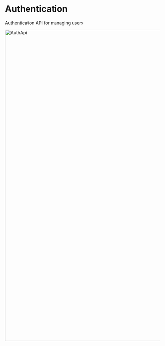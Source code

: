 # Authentication
Authentication API for managing users

<img width="1012" alt="AuthApi" src="https://github.com/PhilThson/Authentication/assets/63736928/95ded3ac-07c4-4701-88ba-dc7479472073">
